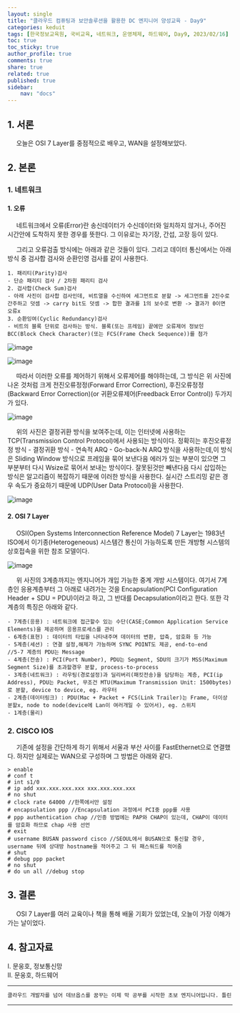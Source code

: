 ```yaml
---
layout: single
title: "클라우드 컴퓨팅과 보안솔루션을 활용한 DC 엔지니어 양성교육 - Day9"
categories: keduit
tags: [한국정보교육원, 국비교육, 네트워크, 운영체제, 하드웨어, Day9, 2023/02/16]
toc: true
toc_sticky: true
author_profile: true
comments: true
share: true
related: true
published: true
sidebar: 
    nav: "docs"
---
```


## 1. 서론  

&nbsp;&nbsp;&nbsp;&nbsp; 오늘은 OSI 7 Layer를 중점적으로 배우고, WAN을 설정해보았다.

## 2. 본론  

### 1. 네트워크   

#### 1. 오류

&nbsp;&nbsp;&nbsp;&nbsp; 네트워크에서 오류(Error)란 송신데이터가 수신데이터와 일치하지 않거나, 주어진 시간안에 도착하지 못한 경우를 뜻한다. 그 이유로는 자기장, 간섭, 고장 등이 있다.

&nbsp;&nbsp;&nbsp;&nbsp; 그리고 오류검출 방식에는 아래과 같은 것들이 있다. 그리고 데이터 통신에서는 아래 방식 중 검사합 검사와 순환인영 검사를 같이 사용한다.

```
1. 패리티(Parity)검사
- 단순 패리티 검사 / 2차원 패리티 검사
2. 검사합(Check Sum)검사
- 아래 사진이 검사합 검사인데, 비트열을 수신하여 세그먼트로 분할 -> 세그먼트를 2진수로 간주하고 덧셈 -> carry bit도 덧셈 -> 합한 결과를 1의 보수로 변환 -> 결과가 0이면 오류x
3. 순환잉여(Cyclic Redundancy)검사 
- 비트의 블록 단위로 검사하는 방식. 블록(또는 프레임) 끝에만 오류제어 정보인 BCC(Block Check Character)(또는 FCS(Frame Check Sequence))를 첨가
```

![image](https://user-images.githubusercontent.com/124491456/219241462-cd15e010-3825-43d8-b1e8-57cbab4d2ef7.png)

![image](https://user-images.githubusercontent.com/124491456/219227112-a8c9a23f-23ac-4aba-b491-638d65db1068.png)

&nbsp;&nbsp;&nbsp;&nbsp; 따라서 이러한 오류를 제어하기 위해서 오류제어를 해야하는데, 그 방식은 위 사진에 나온 것처럼 크게 전진오류정정(Forward Error Correction), 후진오류정정(Backward Error Correction)(or 귀환오류제어(Freedback Error Control)) 두가지가 있다.

![image](https://user-images.githubusercontent.com/124491456/219227439-adb33c24-5f46-4bdc-93ac-94e8684de55e.png)

&nbsp;&nbsp;&nbsp;&nbsp; 위의 사진은 결정귀환 방식을 보여주는데, 이는 인터넷에 사용하는 TCP(Transmission Control Protocol)에서 사용되는 방식이다. 정확히는 후진오류정정 방식 - 결정귀환 방식 - 연속적 ARQ - Go-back-N ARQ 방식을 사용하는데,이 방식은 Sliding Window 방식으로 프레임을 묶어 보낸다음 에러가 있는 부분이 있으면 그 부분부터 다시 Wsize로 묶어서 보내는 방식이다. 잘못된것만 빼낸다음 다시 삽입하는 방식은 알고리즘이 복잡하기 때문에 이러한 방식을 사용한다. 실시간 스트리밍 같은 경우 속도가 중요하기 때문에 UDP(User Data Protocol)을 사용한다. 

![image](https://user-images.githubusercontent.com/124491456/219247020-c04cb95e-8850-4a98-a9e1-52290f8d5583.png)

#### 2. OSI 7 Layer

&nbsp;&nbsp;&nbsp;&nbsp; OSI(Open Systems Interconnection Reference Model) 7 Layer는 1983년 ISO에서 이기종(Heterogeneous) 시스템간 통신이 가능하도록 만든 개방형 시스템의 상호접속을 위한 참조 모델이다.

![image](https://user-images.githubusercontent.com/124491456/226091798-902f173c-0d4a-4a68-9c19-3a371dd878b2.png)

&nbsp;&nbsp;&nbsp;&nbsp; 위 사진의 3계층까지는 엔지니어가 개입 가능한 중계 개방 시스템이다. 여기서 7계층인 응용계층부터 그 아래로 내려가는 것을 Encapsulation(PCI Configuration Header + SDU = PDU)이라고 하고, 그 반대를 Decapsulation이라고 한다. 또한 각 계층의 특징은 아래와 같다.

```
- 7계층(응용) : 네트워크에 접근할수 있는 수단(CASE;Common Application Service Elements)을 제공하며 응용프로세스를 관리 
- 6계층(표현) : 데이터의 타입을 나타내주며 데이터의 변환, 압축, 암호화 등 가능
- 5계층(세션) : 연결 설정,해제가 가능하며 SYNC POINT도 제공, end-to-end
//5-7 계층의 PDU는 Message
- 4계층(전송) : PCI(Port Number), PDU는 Segment, SDU의 크기가 MSS(Maximum Segment Size)를 초과할경우 분할, process-to-process
- 3계층(네트워크) : 라우팅(경로설정)과 딜리버리(패킷전송)을 담당하는 계층, PCI(ip Address), PDU는 Packet, 무조건 MTU(Maximum Transmission Unit: 1500bytes)로 분할, device to device, eg. 라우터
- 2계층(데이터링크) : PDU(Mac + Packet + FCS(Link Trailer)는 Frame, 더이상 분할x, node to node(device에 Lan이 여러개일 수 있어서), eg. 스위치
- 1계층(물리)
```

### 2. CISCO IOS   

&nbsp;&nbsp;&nbsp;&nbsp; 기존에 설정을 간단하게 하기 위해서 서울과 부산 사이를 FastEthernet으로 연결했다. 하지만 실제로는 WAN으로 구성하며 그 방법은 아래와 같다.

```
> enable
# conf t
# int s1/0
# ip add xxx.xxx.xxx.xxx xxx.xxx.xxx.xxx
# no shut
# clock rate 64000 //한쪽에서만 설정
# encapsulation ppp //Encapsulation 과정에서 PCI중 ppp를 사용
# ppp authentication chap //인증 방법에는 PAP와 CHAP이 있는데, CHAP이 데이터를 암호화 하므로 chap 사용 선언
# exit
# username BUSAN password cisco //SEOUL에서 BUSAN으로 통신할 경우, username 뒤에 상대방 hostname을 적어주고 그 뒤 패스워드를 적어줌
# shut
# debug ppp packet
# no shut
# do un all //debug stop
```

## 3. 결론  

&nbsp;&nbsp;&nbsp;&nbsp; OSI 7 Layer를 여러 교육이나 책을 통해 배울 기회가 있었는데, 오늘이 가장 이해가 가는 날이었다.

## 4. 참고자료  

Ⅰ. 문웅호, 정보통신망   
Ⅱ. 문웅호, 하드웨어

---

```bash
클라우드 개발자를 넘어 데브옵스를 꿈꾸는 이제 막 공부를 시작한 초보 엔지니어입니다. 틀린 점이 있으면 친절하게 댓글 부탁드립니다. :)
```

---
